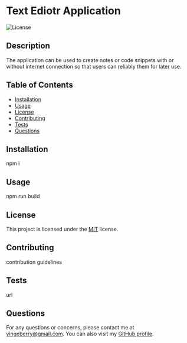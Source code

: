 # Text Ediotr Application

![License](https://img.shields.io/badge/License-MIT-green.svg)

## Description

The application can be used to create notes or code snippets with or without internet connection so that users can reliably them for later use.

## Table of Contents

- [Installation](#installation)
- [Usage](#usage)
- [License](#license)
- [Contributing](#contributing)
- [Tests](#tests)
- [Questions](#questions)

## Installation

npm i

## Usage

npm run build

## License

This project is licensed under the [MIT](https://opensource.org/licenses/MIT) license.

## Contributing

contribution guidelines

## Tests

url

## Questions

For any questions or concerns, please contact me at yingeberry@gmail.com. You can also visit my [GitHub profile](https://github.com/huyingg1).
